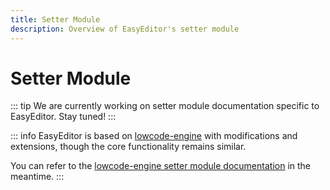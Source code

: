 ```yaml
---
title: Setter Module
description: Overview of EasyEditor's setter module
---
```


# Setter Module

::: tip
We are currently working on setter module documentation specific to EasyEditor. Stay tuned!
:::

::: info
EasyEditor is based on [lowcode-engine](https://github.com/alibaba/lowcode-engine) with modifications and extensions, though the core functionality remains similar.

You can refer to the [lowcode-engine setter module documentation](https://lowcode-engine.cn/site/docs/guide/design/setter) in the meantime.
:::


